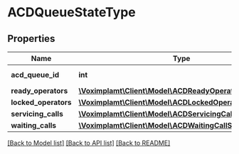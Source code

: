 # ACDQueueStateType

## Properties
Name | Type | Description | Notes
------------ | ------------- | ------------- | -------------
**acd_queue_id** | **int** | The ACD queue ID. | 
**ready_operators** | [**\Voximplamt\Client\Model\ACDReadyOperatorStateType[]**](ACDReadyOperatorStateType.md) |  | [optional] 
**locked_operators** | [**\Voximplamt\Client\Model\ACDLockedOperatorStateType[]**](ACDLockedOperatorStateType.md) |  | [optional] 
**servicing_calls** | [**\Voximplamt\Client\Model\ACDServicingCallStateType[]**](ACDServicingCallStateType.md) |  | [optional] 
**waiting_calls** | [**\Voximplamt\Client\Model\ACDWaitingCallStateType[]**](ACDWaitingCallStateType.md) |  | [optional] 

[[Back to Model list]](../README.md#documentation-for-models) [[Back to API list]](../README.md#documentation-for-api-endpoints) [[Back to README]](../README.md)


